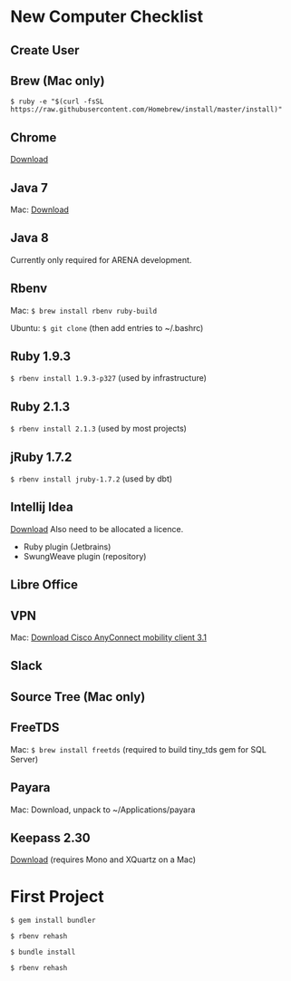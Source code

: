 New Computer Checklist
======================

Create User
-----------

Brew (Mac only)
---------------
`$ ruby -e "$(curl -fsSL https://raw.githubusercontent.com/Homebrew/install/master/install)"`

Chrome
------
[Download](http://www.google.com/chrome/)

Java 7
------
Mac: [Download](https://s3-ap-southeast-2.amazonaws.com/stocksoftware-installers/jdk7/mac/jdk-7u79-macosx-x64.dmg)

Java 8
------
Currently only required for ARENA development.

Rbenv
-----
Mac: `$ brew install rbenv ruby-build`

Ubuntu: `$ git clone` (then add entries to ~/.bashrc)

Ruby 1.9.3
----------
`$ rbenv install 1.9.3-p327` (used by infrastructure)

Ruby 2.1.3
----------
`$ rbenv install 2.1.3` (used by most projects)

jRuby 1.7.2
-----------
`$ rbenv install jruby-1.7.2` (used by dbt)

Intellij Idea
-------------
[Download](https://www.jetbrains.com/idea/download/)
Also need to be allocated a licence.

* Ruby plugin (Jetbrains)
* SwungWeave plugin (repository)

Libre Office
------------

VPN
---
Mac: [Download Cisco AnyConnect mobility client 3.1](https://s3-ap-southeast-2.amazonaws.com/stocksoftware-installers/CiscoAnyConnect/mac/anyconnect-macosx-i386-3.1.06079-k9.dmg)

Slack
-----

Source Tree (Mac only)
----------------------

FreeTDS
-------
Mac: `$ brew install freetds` (required to build tiny_tds gem for SQL Server)

Payara
------
Mac: Download, unpack to ~/Applications/payara

Keepass 2.30
------------
[Download](http://keepass.info/download.html) (requires Mono and XQuartz on a Mac)

First Project
=============

`$ gem install bundler`

`$ rbenv rehash`

`$ bundle install`

`$ rbenv rehash`
